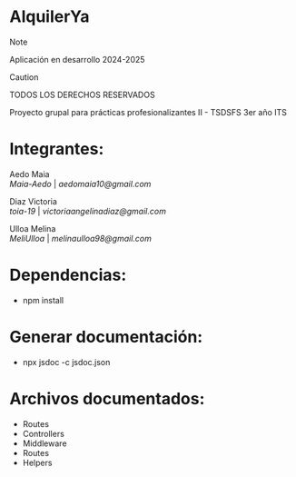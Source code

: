 # AlquilerYa
> [!NOTE]
> Aplicación en desarrollo 2024-2025

> [!CAUTION]
> TODOS LOS DERECHOS RESERVADOS

Proyecto grupal para prácticas profesionalizantes II - TSDSFS 3er año ITS

# Integrantes:
Aedo Maia  
  _Maia-Aedo_ |
  _aedomaia10@gmail.com_

Diaz Victoria  
  _toia-19_ |
  _victoriaangelinadiaz@gmail.com_

Ulloa Melina  
  _MeliUlloa_ |
  _melinaulloa98@gmail.com_


# Dependencias:
* npm install

# Generar documentación:
* npx jsdoc -c jsdoc.json

# Archivos documentados:
* Routes
* Controllers
* Middleware
* Routes
* Helpers